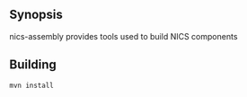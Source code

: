 ## Synopsis 

nics-assembly provides tools used to build NICS components

## Building

    mvn install
##
